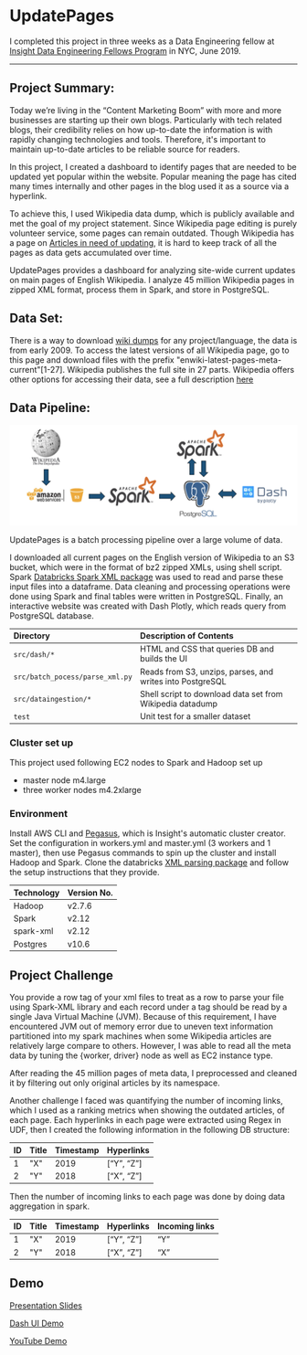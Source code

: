 # UpdatePages 
I completed this project in three weeks as a Data Engineering fellow at [Insight Data Engineering Fellows Program](https://www.insightdataengineering.com/) in NYC, June 2019.

---

## Project Summary:
Today we’re living in the “Content Marketing Boom” with more and more businesses are starting up their own blogs. Particularly with tech related blogs, their credibility relies on how up-to-date the information is with rapidly changing technologies and tools. Therefore, it's important to maintain up-to-date articles to be reliable source for readers.

In this project, I created a dashboard to identify pages that are needed to be updated yet popular within the website. Popular meaning the page has cited many times internally and other pages in the blog used it as a source via a hyperlink. 

To achieve this, I used Wikipedia data dump, which is publicly available and met the goal of my project statement. Since Wikipedia page editing is purely volunteer service, some pages can remain outdated. Though Wikipedia has a page on [Articles in need of updating](https://en.wikipedia.org/wiki/Category:Wikipedia_articles_in_need_of_updating), it is hard to keep track of all the pages as data gets accumulated over time.

UpdatePages provides a dashboard for analyzing site-wide current updates on main pages of English Wikipedia. I analyze 45 million Wikipedia pages in zipped XML format, process them in Spark, and store in PostgreSQL. 


## Data Set:
There is a way to download [wiki dumps](https://dumps.wikimedia.org/) for any project/language, the data is from early 2009. To access the latest versions of all Wikipedia page, go to this page and download files with the prefix "enwiki-latest-pages-meta-current"[1-27]. Wikipedia publishes the full site in 27 parts. Wikipedia offers other options for accessing their data, see a full description [here](https://en.wikipedia.org/wiki/Wikipedia:Database_download)

## Data Pipeline:
![alt text](https://github.com/Buyannemekh/wiki-links/blob/master/img/pipeline-0.png)

UpdatePages is a batch processing pipeline over a large volume of data.

I downloaded all current pages on the English version of Wikipedia to an S3 bucket, which were in the format of bz2 zipped XMLs, using shell script. Spark [Databricks Spark XML package](https://github.com/databricks/spark-xml) was used to read and parse these input files into a dataframe. Data cleaning and processing operations were done using Spark and final tables were written in PostgreSQL. Finally, an interactive website was created with Dash Plotly, which reads query from PostgreSQL database. 

| Directory                       | Description of Contents
|:--------------------------------|:---------------------------------------- |
| `src/dash/*`                    | HTML and CSS that queries DB and builds the UI |
| `src/batch_pocess/parse_xml.py` | Reads from S3, unzips, parses, and writes into PostgreSQL |
| `src/dataingestion/*`           | Shell script to download data set from Wikipedia datadump |
| `test`                          | Unit test for a smaller dataset |


### Cluster set up
This project used following EC2 nodes to Spark and Hadoop set up
- master node m4.large
- three worker nodes m4.2xlarge 

### Environment 
Install AWS CLI and [Pegasus](https://github.com/InsightDataScience/pegasus), which is Insight's automatic cluster creator. Set the configuration in workers.yml and master.yml (3 workers and 1 master), then use Pegasus commands to spin up the cluster and install Hadoop and Spark. Clone the databricks [XML parsing package](https://github.com/databricks/spark-xml) and follow the setup instructions that they provide. 

| Technology     | Version No.
|:-------------- |:----------- |
| Hadoop       | v2.7.6 |
| Spark | v2.12 |
| spark-xml | v2.12|
| Postgres | v10.6 |


## Project Challenge
You provide a row tag of your xml files to treat as a row to parse your file using Spark-XML library and each record under a tag should be read by a single Java Virtual Machine (JVM). Because of this requirement, I have encountered JVM out of memory error due to uneven text information partitioned into my spark machines when some Wikipedia articles are relatively large compare to others. However, I was able to read all the meta data by tuning the {worker, driver} node as well as EC2 instance type. 

After reading the 45 million pages of meta data, I preprocessed and cleaned it by filtering out only original articles by its namespace. 

Another challenge I faced was quantifying the number of incoming links, which I used as a ranking metrics when showing the outdated articles, of each page. Each hyperlinks in each page were extracted using Regex in UDF, then I created the following information in the following DB structure: 

| ID     | Title | Timestamp | Hyperlinks |
|:-------|:------|:------|:------|
| 1       | "X"| 2019 |[“Y”, “Z”]|
| 2 | "Y" |2018|[“X”, “Z”]|

Then the number of incoming links to each page was done by doing data aggregation in spark. 

| ID     | Title | Timestamp | Hyperlinks | Incoming links |
|:-------|:------|:------|:------|:------|
| 1       | "X"| 2019 |[“Y”, “Z”]|“Y”|
| 2 | "Y" |2018|[“X”, “Z”]|“X”|


## Demo
[Presentation Slides](https://docs.google.com/presentation/d/12b4CpDZJn_oRI3eIHPEScBUuNHfqxF5xnJeo3y54csc/edit?usp=sharing)

[Dash UI Demo](http://www.wikilinks.dev) 

[YouTube Demo](https://www.youtube.com/watch?v=kWVvCDV_RKo)
